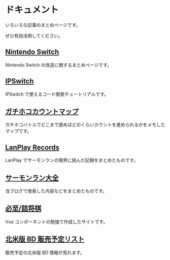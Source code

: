 # ドキュメント

いろいろな記事のまとめページです。

ぜひ有効活用してください。

## [Nintendo Switch](/nintendoswitch/)

Nintendo Switch の改造に関するまとめページです。

## [IPSwitch](/ipswitch/)

IPSwitch で使えるコード開発チュートリアルです。

## [ガチホコカウントマップ](/rainmaker/)

ガチホコバトルでどこまで進めばどのくらいカウントを進められるかをメモしたマップです。

## [LanPlay Records](https://salmonrun-records.netlify.app/)

LanPlay でサーモンランの限界に挑んだ記録をまとめたものです。

## [サーモンラン大全](https://overfishing.netlify.app/)

当ブログで発表した内容などをまとめたものです。

## [必至/詰将棋](https://shogi-std.netlify.app/mate/)

Vue コンポーネントの勉強で作成したサイトです。

## [北米版 BD 販売予定リスト](https://rightstuf-release.netlify.app/)

販売予定の北米版 BD 情報が見れます。
